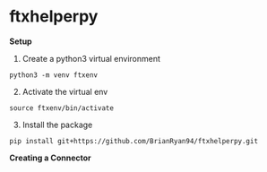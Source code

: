 # ftxhelperpy

**Setup**

1. Create a python3 virtual environment


```python3 -m venv ftxenv```

2. Activate the virtual env

```source ftxenv/bin/activate```

3. Install the package

```pip install git+https://github.com/BrianRyan94/ftxhelperpy.git```


**Creating a Connector**
